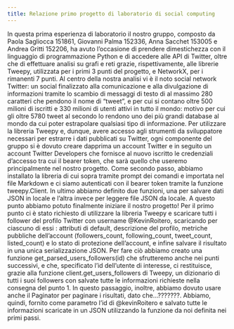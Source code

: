 ```yaml
---
title: Relazione primo progetto di laboratorio di social computing
---
```


In questa prima esperienza di laboratorio il nostro gruppo, composto da Paola Sagliocca 151861, Giovanni Palma 152336, Anna Sacchet 153005 e Andrea Gritti 152206, ha avuto l’occasione di prendere dimestichezza con il linguaggio di programmazione Python e di accedere alle API di Twitter, oltre che di effettuare analisi su grafi e reti grazie, rispettivamente, alle librerie Tweepy, utilizzata per i primi 3 punti del progetto, e NetworkX, per i rimanenti 7 punti. Al centro della nostra analisi vi è il noto social network Twitter: un  social finalizzato alla comunicazione e alla divulgazione di informazioni tramite lo scambio di messaggi di testo di al massimo 280 caratteri che pendono il nome di “tweet”, e per cui si contano oltre 500 milioni di iscritti e 330 milioni di utenti attivi in tutto il mondo: motivo per cui gli oltre 5780 tweet al secondo lo rendono uno dei più grandi database al mondo da cui poter estrapolare qualsiasi tipo di informazione. Per utilizzare la libreria Tweepy e, dunque, avere accesso agli strumenti da sviluppatore necessari per estrarre i dati pubblicati su Twitter, ogni componente del gruppo si è dovuto creare dapprima un account Twitter e in seguito un account Twitter Developers che fornisce al nuovo iscritto le credenziali d’accesso tra cui il bearer token, che sarà quello che useremo principalmente nel nostro progetto. Come secondo passo, abbiamo installato la libreria di cui sopra tramite prompt dei comandi e  importata nel file Markdown e ci siamo autenticati con il bearer token tramite la funzione tweepy.Client. In ultimo abbiamo definito due funzioni, una per salvare dati  JSON in locale e l’altra invece per leggere file JSON da locale. A questo punto abbiamo potuto finalmente iniziare il nostro progetto! Per il primo punto ci è stato richiesto di utilizzare la libreria Tweepy e scaricare tutti i follower del profilo Twitter con username @KevinRoitero, scaricando per ciascuno di essi : attributi di default, descrizione del profilo, metriche pubbliche dell’account (followers_count, following_count, tweet_count, listed_count) e lo stato di protezione dell’account, e infine salvare il risultato in una unica serializzazione JSON. Per fare ciò abbiamo creato una funzione get_parsed_users_followers(id) che sfrutteremo anche nei punti successivi, e che, specificato l’id dell’utente di interesse, ci restituisce, grazie alla funzione client.get_users_followers di Tweepy, un dizionario di tutti i suoi followers con salvate tutte le informazioni richieste nella consegna del punto 1. In questo passaggio, inoltre, abbiamo dovuto usare anche il Paginator per paginare i risultati, dato che…???????. Abbiamo, quindi, fornito come parametro l’id di @kevinRoitero e salvato tutte le informazioni scaricate in un JSON utilizzando la funzione da noi definita nei primi passi.